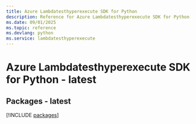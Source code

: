 ```yaml
---
title: Azure Lambdatesthyperexecute SDK for Python
description: Reference for Azure Lambdatesthyperexecute SDK for Python
ms.date: 09/01/2025
ms.topic: reference
ms.devlang: python
ms.service: lambdatesthyperexecute
---
```

# Azure Lambdatesthyperexecute SDK for Python - latest
## Packages - latest
[!INCLUDE [packages](lambdatesthyperexecute-index.md)]